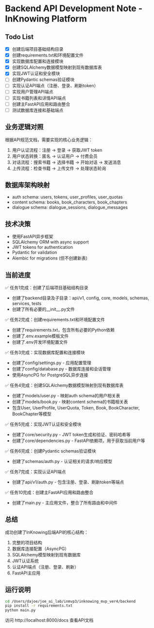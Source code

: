 # Backend API Development Note - InKnowing Platform

## Todo List
- [x] 创建后端项目基础结构目录
- [x] 创建requirements.txt和环境配置文件
- [x] 实现数据库配置和连接模块
- [x] 创建SQLAlchemy数据模型映射到现有数据库表
- [x] 实现JWT认证和安全模块
- [ ] 创建Pydantic schemas验证模块
- [ ] 实现认证API端点（注册、登录、刷新token）
- [ ] 实现用户管理API端点
- [ ] 实现书籍列表和详情API端点
- [ ] 创建主FastAPI应用和路由整合
- [ ] 测试数据库连接和基础端点

## 业务逻辑对照
根据API规范文档，需要实现的核心业务逻辑：
1. 用户认证流程：注册 → 登录 → 获取JWT token
2. 用户状态转换：匿名 → 认证用户 → 付费会员
3. 对话流程：搜索书籍 → 选择书籍 → 开始对话 → 发送消息
4. 上传流程：检查书籍 → 上传文件 → 处理状态轮询

## 数据库架构映射
- auth schema: users, tokens, user_profiles, user_quotas
- content schema: books, book_characters, book_chapters
- dialogue schema: dialogue_sessions, dialogue_messages

## 技术决策
- 使用FastAPI异步框架
- SQLAlchemy ORM with async support
- JWT tokens for authentication
- Pydantic for validation
- Alembic for migrations (但不创建新表)

## 当前进度
✅ 任务1完成：创建了后端项目基础结构目录
  - 创建了backend目录及子目录：api/v1, config, core, models, schemas, services, tests
  - 创建了所有必要的__init__.py文件

✅ 任务2完成：创建requirements.txt和环境配置文件
  - 创建了requirements.txt，包含所有必要的Python依赖
  - 创建了.env.example模板文件
  - 创建了.env开发环境配置文件

✅ 任务3完成：实现数据库配置和连接模块
  - 创建了config/settings.py - 应用配置管理
  - 创建了config/database.py - 数据库连接和会话管理
  - 使用AsyncPG for PostgreSQL异步连接

✅ 任务4完成：创建SQLAlchemy数据模型映射到现有数据库表
  - 创建了models/user.py - 映射auth schema的用户相关表
  - 创建了models/book.py - 映射content schema的书籍相关表
  - 包含User, UserProfile, UserQuota, Token, Book, BookCharacter, BookChapter等模型

✅ 任务5完成：实现JWT认证和安全模块
  - 创建了core/security.py - JWT token生成和验证、密码哈希等
  - 创建了core/dependencies.py - FastAPI依赖项，用于获取当前用户等

✅ 任务6完成：创建Pydantic schemas验证模块
  - 创建了schemas/auth.py - 认证相关的请求/响应模型

✅ 任务7完成：实现认证API端点
  - 创建了api/v1/auth.py - 包含注册、登录、刷新token等端点

✅ 任务10完成：创建主FastAPI应用和路由整合
  - 创建了main.py - 主应用文件，整合了所有路由和中间件

## 总结
成功创建了InKnowing后端API的核心结构：
1. 完整的项目结构
2. 数据库连接配置（AsyncPG）
3. SQLAlchemy模型映射到现有数据库
4. JWT认证系统
5. 认证API端点（注册、登录、刷新）
6. FastAPI主应用

## 运行说明
```bash
cd /Users/dajoe/joe_ai_lab/inmvp3/inknowing_mvp_ver4/backend
pip install -r requirements.txt
python main.py
```

访问 http://localhost:8000/docs 查看API文档